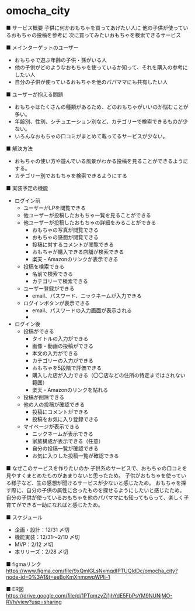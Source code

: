 # omocha_city
■ サービス概要
  子供に何かおもちゃを買ってあげたい人に
  他の子供が使っているおもちゃの投稿を参考に
  次に買ってみたいおもちゃを検索できるサービス

■ メインターゲットのユーザー
- おもちゃで遊ぶ年齢の子供・孫がいる人
- 他の子供がどのようなおもちゃを使っているか知って、それを購入の参考にしたい人
- 自分の子供が使っているおもちゃを他のパパママにも共有したい人

■ ユーザーが抱える問題
- おもちゃはたくさんの種類があるため、どのおもちゃがいいのか悩むことが多い。
- 年齢別、性別、シチュエーション別など、カテゴリーで検索できるものが少ない。
- いろんなおもちゃの口コミがまとめて載ってるサービスが少ない。

■ 解決方法
- おもちゃの使い方や遊んでいる風景がわかる投稿を見ることができるようにする。
- カテゴリー別でおもちゃを検索できるようにする


■ 実装予定の機能
- ログイン前
  - ユーザーがLPを閲覧できる
  - 他ユーザーが投稿したおもちゃ一覧を見ることができる
  - 他ユーザーが投稿したおもちゃの詳細をみることができる
      - おもちゃの写真が閲覧できる
      - おもちゃの感想が閲覧できる
      - 投稿に対するコメントが閲覧できる
      - おもちゃが購入できる店舗が検索できる
      - 楽天・Amazonのリンクが表示できる
  - 投稿を検索できる
      - 名前で検索できる
      - カテゴリーで検索できる
  - ユーザー登録ができる
      - email、パスワード、ニックネームが入力できる
  - ログインボタンが表示できる
      - email、パスワードの入力画面が表示される
      - 
- ログイン後
  - 投稿ができる
      - タイトルの入力ができる
      - 画像・動画の投稿ができる
      - 本文の入力ができる
      - カテゴリーの入力ができる
      - おもちゃを5段階で評価できる
      - 購入した店が入力できる（〇〇店などの住所の特定まではされない範囲）
      - 楽天・Amazonのリンクを貼れる
  - 投稿が削除できる
  - 他の人の投稿が確認できる
      - 投稿にコメントができる
      - 投稿をお気に入り登録できる
  - マイページが表示できる
      - ニックネームが表示できる
      - 家族構成が表示できる（任意）
      - 自分の投稿一覧が確認できる
      - お気に入りした投稿一覧が確認できる

■ なぜこのサービスを作りたいのか
子供系のサービスで、おもちゃの口コミを見やすくまとめたものがあまりないと思ったため。
子供がおもちゃを使っている様子など、生の感想が聞けるサービスが少ないと感じたため。
おもちゃを探す際に、自分の子供の属性に合ったものを探せるようにしたいと感じたため。
自分の子供が使っているおもちゃを他のパパママにも知ってもらって、楽しく子育てができる一助になればと感じたため。

■ スケジュール
- 企画・設計：12/31 〆切
- 機能実装：12/31〜2/10 〆切
- MVP：2/12 〆切
- 本リリーズ：2/28 〆切

■ figmaリンク
https://www.figma.com/file/9xQmlGLsNxmqdIPTUQIdDc/omocha_city?node-id=0%3A1&t=eeBoKmXnmowpWPli-1

■ ER図
https://drive.google.com/file/d/1PTqmzyZj1jhYdE5FbPsYM9NUNjMO-RVh/view?usp=sharing